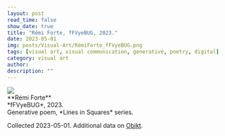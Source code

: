 ```yaml
---
layout: post
read_time: false
show_date: true
title: "Rémi Forte, fFVyeBUG, 2023."
date: 2023-05-01
img: posts/Visual-Art/RémiForte_fFVyeBUG.png
tags: [visual art, visual communication, generative, poetry, digital]
category: visual art
author: 
description: ""
---
```


<img src='./assets/img/posts/Visual-Art/RémiForte_fFVyeBUG.png'>

<br>
**Rémi Forte**
<br>*fFVyeBUG*, 2023.
<br>Generative poem, *Lines in Squares* series.

 <div class="page-separator"></div>

Collected 2023-05-01. Additional data on [Objkt](https://objkt.com/tokens/KT1JazsT73jw4ZkhwtGgMZWPNGnwHmXj7nEG/67).
